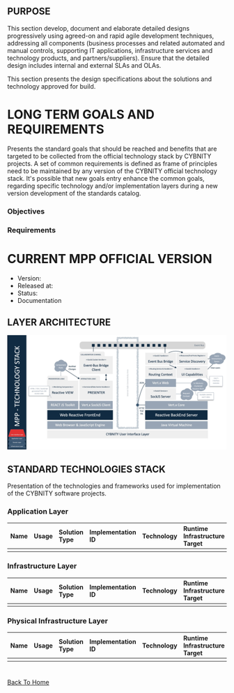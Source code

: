 ## PURPOSE
This section develop, document and elaborate detailed designs progressively using agreed-on and rapid agile development techniques, addressing all components (business processes and related automated and manual controls, supporting IT applications, infrastructure services and technology products, and partners/suppliers). Ensure that the detailed design includes internal and external SLAs and OLAs.

This section presents the design specifications about the solutions and technology approved for build.

# LONG TERM GOALS AND REQUIREMENTS
Presents the standard goals that should be reached and benefits that are targeted to be collected from the official technology stack by CYBNITY projects.
A set of common requirements is defined as frame of principles need to be maintained by any version of the CYBNITY official technology stack.
It's possible that new goals entry enhance the common goals, regarding specific technology and/or implementation layers during a new version development of the standards catalog.

### Objectives
### Requirements

# CURRENT MPP OFFICIAL VERSION
- Version:
- Released at:
- Status: 
- Documentation

## LAYER ARCHITECTURE

![image](mpp-ui-technology-stack.jpg)

## STANDARD TECHNOLOGIES STACK
Presentation of the technologies and frameworks used for implementation of the CYBNITY software projects.

### Application Layer

| Name | Usage | Solution Type | Implementation ID | Technology | Runtime Infrastructure Target |
| :--- | :--- | :--- | :--- | :--- | :--- |
| | | | | | |


### Infrastructure Layer

| Name | Usage | Solution Type | Implementation ID | Technology | Runtime Infrastructure Target |
| :--- | :--- | :--- | :--- | :--- | :--- |
| | | | | | |


### Physical Infrastructure Layer

| Name | Usage | Solution Type | Implementation ID | Technology | Runtime Infrastructure Target |
| :--- | :--- | :--- | :--- | :--- | :--- |
| | | | | | |

#
[Back To Home](../README.md)